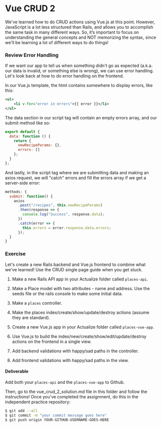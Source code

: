 # Vue CRUD 2

We've learned how to do CRUD actions using Vue.js at this point. However, JavaScript is a lot less structured than Rails, and allows you to accomplish the same task in many different ways. So, it’s important to focus on understanding the general concepts and NOT memorizing the syntax, since we'll be learning a lot of different ways to do things!

### Review Error Handling

If we want our app to tell us when something didn't go as expected (a.k.a. our data is invalid, or something else is wrong), we can use error handling. Let's look back at how to do error handling on the frontend.

In our Vue.js template, the html contains somewhere to display errors, like this:

```xml
<ul>
	<li v-for="error in errors">{{ error }}</li>
</ul>
```

The data section in our script tag will contain an empty errors array, and our submit method like so:

```js
export default {
  data: function () {
    return {
      newRecipeParams: {},
      errors: []
    };
  }
};
```

And lastly, in the script tag where we are submitting data and making an axios request, we will "catch" errors and fill the errors array if we get a server-side error:

```js
methods: {
  submit: function() {
    axios
      .post("/recipes", this.newRecipeParams)
      .then(response => {
        console.log("Success", response.data);
      })
      .catch(error => {
        this.errors = error.response.data.errors;
      });
  }
}
```

### Exercise

Let's create a new Rails backend and Vue.js frontend to combine what we've learned! Use the CRUD single page guide when you get stuck.

1. Make a new Rails API app in your Actualize folder called `places-api`.

2. Make a Place model with two attributes - name and address. Use the seeds file or the rails console to make some initial data.

3. Make a `places` controller.

4. Make the places index/create/show/update/destroy actions (assume they are standard).

5. Create a new Vue.js app in your Actualize folder called `places-vue-app`.

6. Use Vue.js to build the index/new/create/show/edit/update/destroy actions on the frontend in a single view.

7. Add backend validations with happy/sad paths in the controller.

8. Add frontend validations with happy/sad paths in the view.

#### Deliverable

Add both your `places-api` and the `places-vue-app` to Github.

Then, go to the vue_crud_2_solution.md file in this folder and follow the instructions! Once you've completed the assignment, do this in the independent practice repository:

```bash
$ git add --all
$ git commit -m "your commit message goes here"
$ git push origin YOUR-GITHUB-USERNAME-GOES-HERE
```
